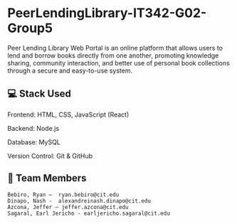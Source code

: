 # PeerLendingLibrary-IT342-G02-Group5
Peer Lending Library Web Portal is an online platform that allows users to lend and borrow books directly from one another, promoting knowledge sharing, community interaction, and better use of personal book collections through a secure and easy-to-use system.

## 💻 Stack Used
Frontend: HTML, CSS, JavaScript (React)

Backend: Node.js

Database: MySQL

Version Control: Git & GitHub

## 👥 Team Members
    Bebiro, Ryan –  ryan.bebiro@cit.edu
	Dinapo, Nash -	alexandreinash.dinapo@cit.edu
	Azcona, Jeffer – jeffer.azcona@cit.edu
	Sagaral, Earl Jericho - earljericho.sagaral@cit.edu
